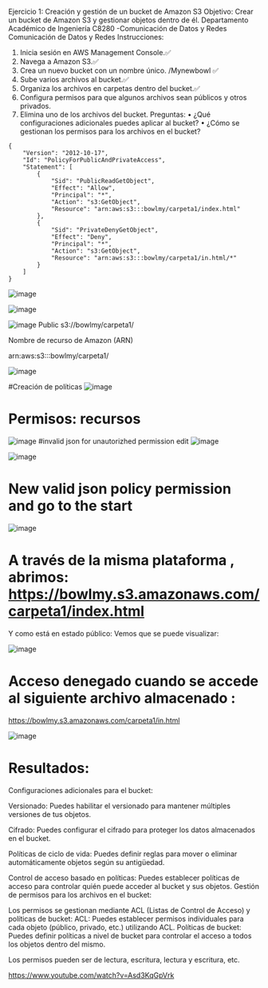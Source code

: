 Ejercicio 1: Creación y gestión de un bucket de Amazon S3
Objetivo: Crear un bucket de Amazon S3 y gestionar objetos dentro de él.
Departamento Académico de Ingeniería
C8280 -Comunicación de Datos y Redes
Comunicación de Datos y Redes
Instrucciones:
1. Inicia sesión en AWS Management Console.✅
2. Navega a Amazon S3.✅
3. Crea un nuevo bucket con un nombre único. /Mynewbowl ✅
4. Sube varios archivos al bucket.✅
5. Organiza los archivos en carpetas dentro del bucket.✅
6. Configura permisos para que algunos archivos sean públicos y otros privados. 
7. Elimina uno de los archivos del bucket.
Preguntas:
• ¿Qué configuraciones adicionales puedes aplicar al bucket?
• ¿Cómo se gestionan los permisos para los archivos en el bucket?




``````
{
    "Version": "2012-10-17",
    "Id": "PolicyForPublicAndPrivateAccess",
    "Statement": [
        {
            "Sid": "PublicReadGetObject",
            "Effect": "Allow",
            "Principal": "*",
            "Action": "s3:GetObject",
            "Resource": "arn:aws:s3:::bowlmy/carpeta1/index.html"
        },
        {
            "Sid": "PrivateDenyGetObject",
            "Effect": "Deny",
            "Principal": "*",
            "Action": "s3:GetObject",
            "Resource": "arn:aws:s3:::bowlmy/carpeta1/in.html/*"
        }
    ]
}
``````


![image](https://github.com/Fx2048/COMU_REDES/assets/131219987/ffa09b8c-b8c8-4425-9bb3-972922ad46eb)


![image](https://github.com/Fx2048/COMU_REDES/assets/131219987/443d0fcf-ff42-42cf-84ef-520c5536bf5b)

![image](https://github.com/Fx2048/COMU_REDES/assets/131219987/2eeb4e7d-20ad-452f-8312-00eab21d8053)
Public 
s3://bowlmy/carpeta1/

Nombre de recurso de Amazon (ARN)

arn:aws:s3:::bowlmy/carpeta1/




![image](https://github.com/Fx2048/COMU_REDES/assets/131219987/eea8c212-738f-45cc-ade3-cebf066d5056)

#Creación de políticas 
![image](https://github.com/Fx2048/COMU_REDES/assets/131219987/7c4669b8-9485-4fa7-a095-b6c27bc59677)

#  Permisos: recursos 

![image](https://github.com/Fx2048/COMU_REDES/assets/131219987/1b459a73-c839-4287-ae24-b92093ee0568)
#invalid json for unautorizhed permission edit
![image](https://github.com/Fx2048/COMU_REDES/assets/131219987/e11dbe89-a9a1-49c5-8fed-72450250cbdc)



![image](https://github.com/Fx2048/COMU_REDES/assets/131219987/302e9095-7ac6-4ca8-83e5-88c332356a37)

# New valid json policy permission and go to the start
![image](https://github.com/Fx2048/COMU_REDES/assets/131219987/cb8f8996-59b1-4bdb-8e88-cb5e7cf5c97f)



# A través de la misma plataforma , abrimos: https://bowlmy.s3.amazonaws.com/carpeta1/index.html

Y como está en estado público: Vemos que se puede visualizar: 

![image](https://github.com/Fx2048/COMU_REDES/assets/131219987/a1c2f804-7571-44d7-b64e-342a6b87ad04)


# Acceso denegado cuando se accede al siguiente archivo almacenado : 
https://bowlmy.s3.amazonaws.com/carpeta1/in.html

![image](https://github.com/Fx2048/COMU_REDES/assets/131219987/c54abcec-62c0-40fd-9818-cb8e72fd2256)

# Resultados:
Configuraciones adicionales para el bucket:


Versionado: Puedes habilitar el versionado para mantener múltiples versiones de tus objetos.

Cifrado: Puedes configurar el cifrado para proteger los datos almacenados en el bucket.

Políticas de ciclo de vida: Puedes definir reglas para mover o eliminar automáticamente objetos según su antigüedad.

Control de acceso basado en políticas: Puedes establecer políticas de acceso para controlar quién puede acceder al bucket y sus objetos.
Gestión de permisos para los archivos en el bucket:

Los permisos se gestionan mediante ACL (Listas de Control de Acceso) y políticas de bucket:
ACL: Puedes establecer permisos individuales para cada objeto (público, privado, etc.) utilizando ACL.
Políticas de bucket: Puedes definir políticas a nivel de bucket para controlar el acceso a todos los objetos dentro del mismo.

Los permisos pueden ser de lectura, escritura, lectura y escritura, etc.


https://www.youtube.com/watch?v=Asd3KqGpVrk

